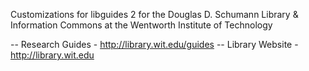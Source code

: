 Customizations for libguides 2 for the Douglas D. Schumann Library 
& Information Commons at the Wentworth Institute of Technology

-- Research Guides - http://library.wit.edu/guides
-- Library Website - http://library.wit.edu
